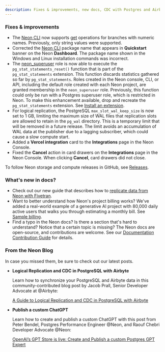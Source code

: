 ```yaml
---
description: Fixes & improvements, new docs, CDC with Postgres and Airbyte, building a custom ChatGPT
---
```


### Fixes & improvements

- The [Neon CLI](https://neon.tech/docs/reference/neon-cli) now supports [get](https://neon.tech/docs/reference/cli-branches#get) operations for branches with numeric names. Previously, only string values were supported.
- Corrected the [Neon CLI](https://neon.tech/docs/reference/neon-cli) package name that appears in **Quickstart** banner on the Neon **Dashboard**. The package name shown in the Windows and Linux installation commands was incorrect.
- The [neon_superuser](/docs/manage/roles#the-neonsuperuser-role) role is now able to execute the `pg_stat_statements_reset()` function that is part of the `pg_stat_statements` extension. This function discards statistics gathered so far by `pg_stat_statements`. Roles created in the Neon console, CLI, or API, including the default role created with each Neon project, are granted membership in the `neon_superuser` role. Previously, this function could only be run with a Postgres superuser role, which is restricted in Neon. To make this enhancement available, drop and recreate the `pg_stat_statements` extension. See [Install an extension](/docs/extensions/pg-extensions#install-an-extension).
- For logical replication, the PostgreSQL `max_slot_wal_keep_size` is now set to 1 GB, limiting the maximum size of WAL files that replication slots are allowed to retain in the `pg_wal` directory. This is a temporary limit that will be removed in a future release. The limit avoids an accumulation of WAL data at the publisher due to a lagging subscriber, which could cause a slow compute start.
- Added a **Vercel integration** card to the **Integrations** page in the Neon Console.
- Fixed the **Cancel** action in card drawers on the **Integrations** page in the Neon Console. When clicking **Cancel**, card drawers did not close.

To follow Neon storage and compute releases in GitHub, see [Releases](https://github.com/neondatabase/neon/releases).

### What's new in docs?

- Check out our new guide that describes how to [replicate data from Neon with Fivetran](https://neon.tech/docs/guides/logical-replication-fivetran).
- Want to better understand how Neon's project billing works? We've added a real-world example of a generative AI project with 80,000 daily active users that walks you through estimating a monthly bill. See [Sample billing](/docs/introduction/billing-sample).
- Find a typo in the Neon docs? Is there a section that's hard to understand? Notice that a certain topic is missing? The Neon docs are open-source, and contributions are welcome. See our [Documentation Contribution Guide](/docs/community/contribution-guide) for details.

### From the Neon Blog

In case you missed them, be sure to check out our latest posts.

- **Logical Replication and CDC in PostgreSQL with Airbyte**

    Learn how to synchronize your PostgreSQL and Airbyte data in this community-contributed blog post by Jacob Prall, Senior Developer Advocate at @Airbyte: 
        
    [A Guide to Logical Replication and CDC in PostgreSQL with Airbyte](https://neon.tech/blog/a-guide-to-logical-replication-and-cdc-in-postgresql-with-airbyte)

- **Publish a custom ChatGPT**

    Learn how to create and publish a custom ChatGPT with this post from Peter Bendel, Postgres Performance Engineer @Neon, and Raouf Chebri
    Developer Advocate @Neon:
        
    [OpenAI’s GPT Store is live: Create and Publish a custom Postgres GPT Expert](https://neon.tech/blog/openais-gpt-store-is-live-create-and-publish-a-custom-postgres-gpt-expert)
